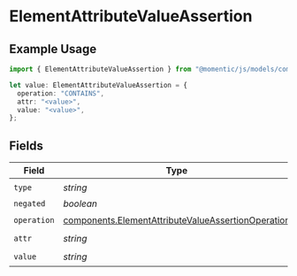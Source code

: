 # ElementAttributeValueAssertion

## Example Usage

```typescript
import { ElementAttributeValueAssertion } from "@momentic/js/models/components";

let value: ElementAttributeValueAssertion = {
  operation: "CONTAINS",
  attr: "<value>",
  value: "<value>",
};
```

## Fields

| Field                                                                                                                    | Type                                                                                                                     | Required                                                                                                                 | Description                                                                                                              |
| ------------------------------------------------------------------------------------------------------------------------ | ------------------------------------------------------------------------------------------------------------------------ | ------------------------------------------------------------------------------------------------------------------------ | ------------------------------------------------------------------------------------------------------------------------ |
| `type`                                                                                                                   | *string*                                                                                                                 | :heavy_check_mark:                                                                                                       | N/A                                                                                                                      |
| `negated`                                                                                                                | *boolean*                                                                                                                | :heavy_minus_sign:                                                                                                       | N/A                                                                                                                      |
| `operation`                                                                                                              | [components.ElementAttributeValueAssertionOperation](../../models/components/elementattributevalueassertionoperation.md) | :heavy_check_mark:                                                                                                       | N/A                                                                                                                      |
| `attr`                                                                                                                   | *string*                                                                                                                 | :heavy_check_mark:                                                                                                       | N/A                                                                                                                      |
| `value`                                                                                                                  | *string*                                                                                                                 | :heavy_check_mark:                                                                                                       | N/A                                                                                                                      |